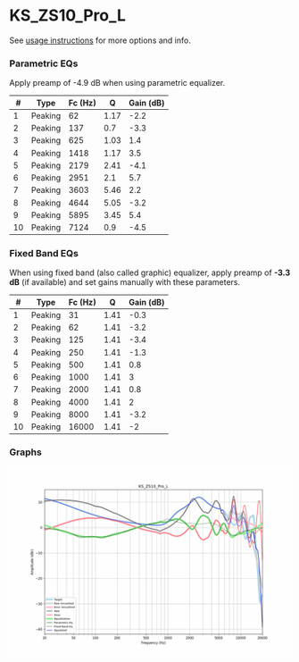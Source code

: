 # KS_ZS10_Pro_L
See [usage instructions](https://github.com/jaakkopasanen/AutoEq#usage) for more options and info.

### Parametric EQs
Apply preamp of -4.9 dB when using parametric equalizer.

|   # | Type    |   Fc (Hz) |    Q |   Gain (dB) |
|-----|---------|-----------|------|-------------|
|   1 | Peaking |        62 | 1.17 |        -2.2 |
|   2 | Peaking |       137 | 0.7  |        -3.3 |
|   3 | Peaking |       625 | 1.03 |         1.4 |
|   4 | Peaking |      1418 | 1.17 |         3.5 |
|   5 | Peaking |      2179 | 2.41 |        -4.1 |
|   6 | Peaking |      2951 | 2.1  |         5.7 |
|   7 | Peaking |      3603 | 5.46 |         2.2 |
|   8 | Peaking |      4644 | 5.05 |        -3.2 |
|   9 | Peaking |      5895 | 3.45 |         5.4 |
|  10 | Peaking |      7124 | 0.9  |        -4.5 |

### Fixed Band EQs
When using fixed band (also called graphic) equalizer, apply preamp of **-3.3 dB** (if available) and set gains manually with these parameters.

|   # | Type    |   Fc (Hz) |    Q |   Gain (dB) |
|-----|---------|-----------|------|-------------|
|   1 | Peaking |        31 | 1.41 |        -0.3 |
|   2 | Peaking |        62 | 1.41 |        -3.2 |
|   3 | Peaking |       125 | 1.41 |        -3.4 |
|   4 | Peaking |       250 | 1.41 |        -1.3 |
|   5 | Peaking |       500 | 1.41 |         0.8 |
|   6 | Peaking |      1000 | 1.41 |         3   |
|   7 | Peaking |      2000 | 1.41 |         0.8 |
|   8 | Peaking |      4000 | 1.41 |         2   |
|   9 | Peaking |      8000 | 1.41 |        -3.2 |
|  10 | Peaking |     16000 | 1.41 |        -2   |

### Graphs
![](./KS_ZS10_Pro_L.png)
